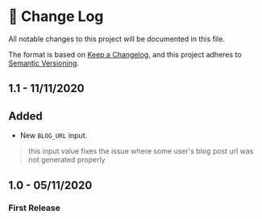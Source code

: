 # 📝  Change Log

All notable changes to this project will be documented in this file.

The format is based on [Keep a Changelog](https://keepachangelog.com/en/1.0.0/), and this project adheres to [Semantic Versioning](https://semver.org/spec/v2.0.0.html).
<!--
## Unreleased

## 1.0 - 01/02/2020
### Added

### Changed

### Deprecated

### Removed

### Fixed

### Security

-->

## 1.1 - 11/11/2020
## Added
* New `BLOG_URL` input.
> this input value fixes the issue where some user's blog post url was not generated properly

## 1.0 - 05/11/2020
### First Release
